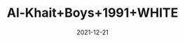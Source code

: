 ---
title: 'Al-Khait+Boys+1991+WHITE'
date: '2021-12-21' 
metatag: '' 
inventory: '3.0' 
draft: false 
# meta description 
shortDescripton: 'Al-Khait+Boys+1991+WHITE'
description: 'Boys'
longdescription: ''
featured: False
# product Price
price: '2730.0'
# Product Short Description
shortDescription: 'Al-Khait+Boys+1991+WHITE'
productID: '6870F201-6762-EC11-995F-005056B3A416'
type: 'products'
category: 'Boys' 
thumnailproduct: 'https://alkhait.eralive.net/images/products/6870F201-6762-EC11-995F-005056B3A4161.png' 
images:
  - image: 'images/products/6870F201-6762-EC11-995F-005056B3A4161.png'  
  - image: 'images/products/6870F201-6762-EC11-995F-005056B3A4162.png'  
  - image: 'images/products/6870F201-6762-EC11-995F-005056B3A4163.png'  
---